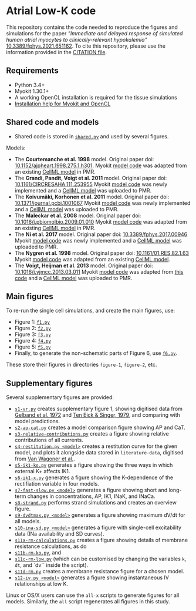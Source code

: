 # Atrial Low-K code

This repository contains the code needed to reproduce the figures and simulations for the paper _"Immediate and delayed response of simulated human atrial myocytes to clinically-relevant hypokalemia"_ [10.3389/fphys.2021.651162](https://doi.org/10.3389/fphys.2021.651162).
To cite this repository, please use the information provided in the [CITATION file](./CITATION).

## Requirements

- Python 3.4+
- Myokit 1.30.1+
- A working OpenCL installation is required for the tissue simulations
- [Installation help for Myokit and OpenCL](http://myokit.org/install)

## Shared code and models

- Shared code is stored in [`shared.py`](./shared.py) and used by several figures.

Models:

- The **Courtemanche et al. 1998** model.
  Original paper doi: [10.1152/ajpheart.1998.275.1.h301](https://doi.org/10.1152/ajpheart.1998.275.1.h301).
  Myokit [model code](models/courtemanche-1998.mmt) was adapted from
  an existing [CellML model](https://models.physiomeproject.org/exposure/0e03bbe01606be5811691f9d5de10b65) in PMR.
- The **Grandi, Pandit, Voigt et al. 2011** model.
  Original paper doi: [10.1161/CIRCRESAHA.111.253955](https://doi.org/10.1161/CIRCRESAHA.111.253955)
  Myokit [model code](models/grandi-2011.mmt) was newly implemented
  and a [CellML model](https://models.physiomeproject.org/e/596) was uploaded to PMR.
- The **Koivumäki, Korhonen et al. 2011** model.
  Original paper doi: [10.1371/journal.pcbi.1001067](https://doi.org/10.1371/journal.pcbi.1001067)
  Myokit [model code](models/koivumaki-2011.mmt) was newly implemented
  and a [CellML model](https://models.physiomeproject.org/e/632) was uploaded to PMR.
- The **Maleckar et al. 2008** model.
  Original paper doi: [10.1016/j.pbiomolbio.2009.01.010](https://doi.org/10.1016/j.pbiomolbio.2009.01.010)
  Myokit [model code](models/maleckar-2008.mmt) was adapted from
  an existing [CellML model](https://models.physiomeproject.org/exposure/bbd802c6a6d6e69b746244f83b4fb89b) in PMR.
- The **Ni et al. 2017** model.
  Original paper doi: [10.3389/fphys.2017.00946](https://doi.org/10.3389/fphys.2017.00946)
  Myokit [model code](models/ni-2017.mmt) was newly implemented
  and a [CellML model](https://models.physiomeproject.org/e/606) was uploaded to PMR.
- The **Nygren et al. 1998** model.
  Original paper doi: [10.1161/01.RES.82.1.63](https://doi.org/10.1161/01.RES.82.1.63)
  Myokit [model code](models/nygren-1998.mmt) was adapted from
  an existing [CellML model](https://models.physiomeproject.org/exposure/ad761ce160f3b4077bbae7a004c229e3).
- The **Voigt, Heijman et al. 2013** model.
  Original paper doi: [10.1016/j.yjmcc.2013.03.011](https://doi.org/10.1016/j.yjmcc.2013.03.011)
  Myokit [model code](models/voigt-heijman-2013.mmt)
  was adapted from [this code](https://github.com/JordiHeijman/MANTA)
  and a [CellML model](https://models.physiomeproject.org/e/634) was uploaded to PMR.

## Main figures

To re-run the single cell simulations, and create the main figures, use:

- Figure 1: [`f1.py`](./f1.py)
- Figure 2: [`f2.py`](./f2.py)
- Figure 3: [`f3.py`](./f3.py)
- Figure 4: [`f4.py`](./f4.py)
- Figure 5: [`f5.py`](./f5.py)
- Finally, to generate the non-schematic parts of Figure 6, use [`f6.py`](./f6.py).

These store their figures in directories `figure-1`, `figure-2`, etc.

## Supplementary figures

Several supplementary figures are provided:

- [`s1-vr.py`](./s1-vr.py) creates supplementary figure 1, showing digitised data from [Gelband et al. 1972](https://doi.org/10.1161/01.RES.30.3.293) and [Ten Eick & Singer, 1979](https://doi.org/10.1161/01.RES.44.4.545), and comparing with model predictions.
- [`s2-ap-cat.py`](./s2-ap-cat.py) creates a model comparison figure showing AP and CaT.
- [`s3-relative-contributions.py`](./s3-relative-contributions.py) creates a figure showing relative contributions of all currents.
- [`s4-restitution.py <model>`](./s4-restitution.py) creates a restitution curve for the given model, and plots it alongside data stored in `literature-data`, digitised from [Van Wagoner et al.](https://doi.org/10.1161/01.RES.85.5.428).
- [`s5-ik1-ko.py`](./s5-ik1-ko.py) generates a figure showing the three ways in which external K+ affects IK1.
- [`s6-ik1-x.py`](./s6-ik1-x.py) generates a figure showing the K-dependence of the rectifiation variable in four models.
- [`s7-fast-slow.py <model>`](./s7-fast-slow.py) generates a figure showing short and long-term changes in concentrations, AP, IK1, INaK, and INaCa.
- [`s8-strand.py`](./s8-strand.py) performs strand simulations and creates an overview figure.
- [`s9-dvdtmax.py <model>`](./s9-dvdtmax.py) generates a figure showing maximum dV/dt for all models.
- [`s10-ina-sd.py <model>`](./s10-ina-sd.py) generates a figure with single-cell excitability data (INa availability and SD curves).
- [`s11a-rm-calculations.py`](./s11a-rm-calculations.py) creates a figure showing details of membrane resistance calculations, as do
- [`s11b-rm-ko.py`](./s11b-rm-ko.py), and
- [`s11c-rm-low.py`](./s11c-rm-low.py) (which can be customised by changing the variables `k`, `dt`, and `dv`` inside the script).
- [`s11d-rm.py`](./s11d-rm.py) creates a membrane resistance figure for a chosen model.
- [`s12-iv.py <model>`](./s12-iv.py) generates a figure showing instantaneous IV relationships at low K.

Linux or OS/X users can use the `all-x` scripts to generate figures for all models.
Similarly, the `all` script regenerates all figures in this study.


